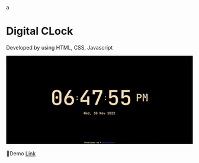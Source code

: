a<h1>Digital CLock</h1>

<p>Developed by using HTML, CSS, Javascript</p>
<img src="pic.jpg" alt="demo-pic" />

<p>🤩Demo <a href="https://msbalacse.github.io/Digital-Clock/">Link</a></p>
